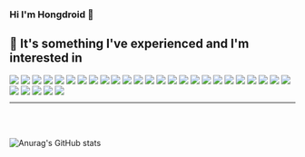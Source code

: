 ### Hi I'm Hongdroid 👋

## 🤔 It's something I've experienced and I'm interested in

<!--
**hongdroid94/hongdroid94** is a ✨ _special_ ✨ repository because its `README.md` (this file) appears on your GitHub profile.

Here are some ideas to get you started:

- 🔭 I’m currently working on ...
- 🌱 I’m currently learning ...
- 👯 I’m looking to collaborate on ...
- 🤔 I’m looking for help with ...
- 💬 Ask me about ...
- 📫 How to reach me: ...
- 😄 Pronouns: ...
- ⚡ Fun fact: ...

-->
  
<div style="float: left; clear: both;">
  <!-- visual studio -->
  <img src="https://img.shields.io/badge/Visual Studio-5C2D91?style=flat&logo=Visual studio&logoColor=ffffff"/>
  
  <!-- visual studio code -->
  <img src="https://img.shields.io/badge/VS Code-007ACC?style=flat&logo=Visual Studio Code&logoColor=ffffff"/>
  
  <!-- MySQL -->
  <img src="https://img.shields.io/badge/MySQL-4479A1?style=flat&logo=MySQL&logoColor=ffffff"/>
  
  <!-- Python -->
  <img src="https://img.shields.io/badge/Python-3776AB?style=flat&logo=Python&logoColor=ffffff"/>
  
  <!-- Flutter -->
  <img src="https://img.shields.io/badge/Flutter-02569B?style=flat&logo=Flutter&logoColor=ffffff"/>
  
  <!-- Figma -->
  <img src="https://img.shields.io/badge/Figma-F24E1E?style=flat&logo=Figma&logoColor=ffffff"/>
  
  <!-- Adobe XD -->
  <img src="https://img.shields.io/badge/Adobe XD-FF61F6?style=flat&logo=Adobe XD&logoColor=ffffff"/>
  
  <!-- Linux -->
  <img src="https://img.shields.io/badge/Linux-FCC624?style=flat&logo=Linux&logoColor=ffffff"/>
  
  <!-- Ubuntu -->
  <img src="https://img.shields.io/badge/Ubuntu-E95420?style=flat&logo=Ubuntu&logoColor=ffffff"/>
  
  <!-- WebRTC -->
  <img src="https://img.shields.io/badge/WebRTC-333333?style=flat&logo=WebRTC&logoColor=ffffff"/>
  
  <!-- Spring -->
  <img src="https://img.shields.io/badge/Spring-6DB33F?style=flat&logo=Spring&logoColor=ffffff"/>
  
  <!-- Spring Boot -->
  <img src="https://img.shields.io/badge/Spring Boot-6DB33F?style=flat&logo=Spring Boot&logoColor=ffffff"/>
  
  <!-- Java Script -->
  <img src="https://img.shields.io/badge/JavaScript-F7DF1E?style=flat&logo=JavaScript&logoColor=ffffff"/>
  
  <!-- Dart -->  
  <img src="https://img.shields.io/badge/Dart-0175C2?style=flat&logo=Dart&logoColor=ffffff"/>
    
  <!-- Swift -->  
  <img src="https://img.shields.io/badge/Swift-F05138?style=flat&logo=Swift&logoColor=ffffff"/>
  
  <!-- Php -->  
  <img src="https://img.shields.io/badge/PHP-777BB4?style=flat&logo=PHP&logoColor=ffffff"/>
  
  <!-- Pycharm -->  
  <img src="https://img.shields.io/badge/PyCharm-000000?style=flat&logo=PyCharm&logoColor=ffffff"/> 
  
  <!-- Google Admob -->  
  <img src="https://img.shields.io/badge/Google Admob-EA4335?style=flat&logo=Google Admob&logoColor=ffffff"/> 
  
  <!-- Google Ad Sense -->
  <img src="https://img.shields.io/badge/Google AdSense-4285F4?style=flat&logo=Google AdSense&logoColor=ffffff"/> 
 
  <!-- Node.js -->
  <img src="https://img.shields.io/badge/Node.js-339933?style=flat&logo=Node.js&logoColor=ffffff"/> 
 
  <!-- android -->
  <img src="https://img.shields.io/badge/Android-3DDC84?style=flat&logo=Android&logoColor=ffffff"/>
  
  <!-- android studio -->
  <img src="https://img.shields.io/badge/Android Studio-3DDC84?style=flat&logo=Android Studio&logoColor=ffffff"/>
  
  <!-- kotlin -->
  <img src="https://img.shields.io/badge/Kotlin-7F52FF?style=flat&logo=kotlin&logoColor=ffffff"/>
  
  <!-- c -->
  <img src="https://img.shields.io/badge/C Language-A8B9CC?style=flat&logo=c&logoColor=ffffff"/>
  
  <!-- c++ -->
  <img src="https://img.shields.io/badge/C++-00599C?style=flat&logo=C++&logoColor=ffffff"/>

  <!-- c# -->
  <img src="https://img.shields.io/badge/C Sharp-239120?style=flat&logo=C Sharp&logoColor=ffffff"/>
  
  <!-- unity -->
  <img src="https://img.shields.io/badge/Unity-FFFFFF?style=flat&logo=Unity&logoColor=ffffff"/>

  <!-- html5 -->
  <img src="https://img.shields.io/badge/HTML5-E34F26?style=flat&logo=html5&logoColor=ffffff"/>
  
  <!-- css3 -->
  <img src="https://img.shields.io/badge/CSS3-1572B6?style=flat&logo=css3&logoColor=ffffff"/>

  <!-- firebase -->
  <img src="https://img.shields.io/badge/Firebase-FFCA28?style=flat&logo=Firebase&logoColor=ffffff"/>

</div>


</br>
</br>

<hr>

</br>
</br>


![Anurag's GitHub stats](https://github-readme-stats.vercel.app/api?username=hongdroid94&show_icons=true&theme=blueberry)


